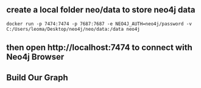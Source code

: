 ## create a local folder neo/data to store neo4j data

`docker run -p 7474:7474 -p 7687:7687 -e NEO4J_AUTH=neo4j/password -v C:/Users/leoma/Desktop/neo4j/neo/data:/data neo4j`

## then open http://localhost:7474 to connect with Neo4j Browser

## Build Our Graph
